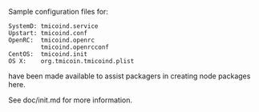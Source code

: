 Sample configuration files for:
```
SystemD: tmicoind.service
Upstart: tmicoind.conf
OpenRC:  tmicoind.openrc
         tmicoind.openrcconf
CentOS:  tmicoind.init
OS X:    org.tmicoin.tmicoind.plist
```
have been made available to assist packagers in creating node packages here.

See doc/init.md for more information.
